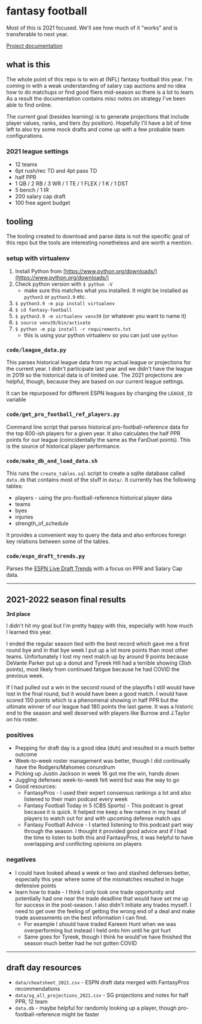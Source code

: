 # fantasy football

Most of this is 2021 focused. We'll see how much of it "works" and is transferable to next year.

[Project documentation](https://joeeoj.github.io/fantasy-football/)

## what is this

The whole point of this repo is to win at (NFL) fantasy football this year. I'm coming in with a weak understanding of salary cap auctions and no idea how to do matchups or find good fliers mid-season so there is a lot to learn. As a result the documentation contains misc notes on strategy I've been able to find online.

The current goal (besides learning) is to generate projections that include player values, ranks, and tiers (by position). Hopefully I'll have a bit of time left to also try some mock drafts and come up with a few probable team configurations.

### 2021 league settings

* 12 teams
* 6pt rush/rec TD and 4pt pass TD
* half PPR
* 1 QB / 2 RB / 3 WR / 1 TE / 1 FLEX / 1 K / 1 DST
* 5 bench / 1 IR
* 200 salary cap draft
* 100 free agent budget

## tooling

The tooling created to download and parse data is not the specific goal of this repo but the tools are interesting nonetheless and are worth a mention.

### setup with virtualenv

1. Install Python from [https://www.python.org/downloads/](https://www.python.org/downloads/)
2. Check python version with `$ python -V`
    * make sure this matches what you installed. It might be installed as `python3` or `python3.9` etc.
3. `$ python3.9 -m pip install virtualenv`
4. `$ cd fantasy-football`
5. `$ python3.9 -m virtualenv venv39` (or whatever you want to name it)
6. `$ source venv39/bin/activate`
7. `$ python -m pip install -r requirements.txt`
    * this is using your python virtualenv so you can just use `python`

### `code/league_data.py`

This parses historical league data from my actual league or projections for the current year. I didn't participate last year and we didn't have the league in 2019 so the historical data is of limited use. The 2021 projections are helpful, though, because they are based on our current league settings.

It can be repurposed for different ESPN leagues by changing the `LEAGUE_ID` variable

### `code/get_pro_football_ref_players.py`

Command line script that parses historical pro-football-reference data for the top 600-ish players for a given year. It also calculates the half PPR points for our league (coincidentally the same as the FanDuel points). This is the source of historical player performance.

### `code/make_db_and_load_data.sh`

This runs the `create_tables.sql` script to create a sqlite database called `data.db` that contains most of the stuff in `data/`. It currently has the following tables:

* players - using the pro-football-reference historical player data
* teams
* byes
* injuries
* strength_of_schedule

It provides a convenient way to query the data and also enforces foreign key relations between some of the tables.

### `code/espn_draft_trends.py`

Parses the [ESPN Live Draft Trends](https://fantasy.espn.com/football/livedraftresults) with a focus on PPR and Salary Cap data.

----------

## 2021-2022 season final results

**3rd place**

I didn't hit my goal but I'm pretty happy with this, especially with how much I learned this year.

I ended the regular season tied with the best record which gave me a first round bye and in that bye week I put up a lot more points than most other teams. Unfortunately I lost my next match up by around 9 points because DeVante Parker put up a donut and Tyreek Hill had a terrible showing (3ish points), most likely from continued fatigue because he had COVID the previous week.

If I had pulled out a win in the second round of the playoffs I still would have lost in the final round, but it would have been a good match. I would have scored 150 points which is a phenomenal showing in half PPR but the ultimate winner of our league had 180 points the last game. It was a historic end to the season and well deserved with players like Burrow and J.Taylor on his roster.

### positives

* Prepping for draft day is a good idea (duh) and resulted in a much better outcome
* Week-to-week roster management was better, though I did continually have the Rodgers/Mahomes conundrum
* Picking up Justin Jackson in week 16 got me the win, hands down
* Juggling defenses week-to-week felt weird but was the way to go
* Good resources:
    * FantasyPros - I used their expert consensus rankings a lot and also listened to their main podcast every week
    * Fantasy Football Today in 5 (CBS Sports) - This podcast is great because it is quick. It helped me keep a few names in my head of players to watch out for and with upcoming defense match ups
    * Fantasy Football Advice - I started listening to this podcast part way through the season. I thought it provided good advice and if I had the time to listen to both this and FantasyPros, it was helpful to have overlapping and conflicting opinions on players

### negatives

* I could have looked ahead a week or two and stashed defenses better, especially this year where some of the mismatches resulted in huge defensive points
* learn how to trade - I think I only took one trade opportunity and potentially had one near the trade deadline that would have set me up for success in the post-season. I also didn't initiate any trades myself. I need to get over the feeling of getting the wrong end of a deal and make trade assessments on the best information I can find.
    * For example I should have traded Kareem Hunt when we was overperforming but instead I held onto him until he got hurt
    * Same goes for Tyreek, though I think he would've have finished the season much better had he not gotten COVID

----------

## draft day resources

* `data/cheatsheet_2021.csv` - ESPN draft data merged with FantasyPros recommendations
* `data/sg_all_projections_2021.csv` - SG projections and notes for half PPR, 12 team
* `data.db` - maybe helpful for randomly looking up a player, though pro-football-reference might be faster
